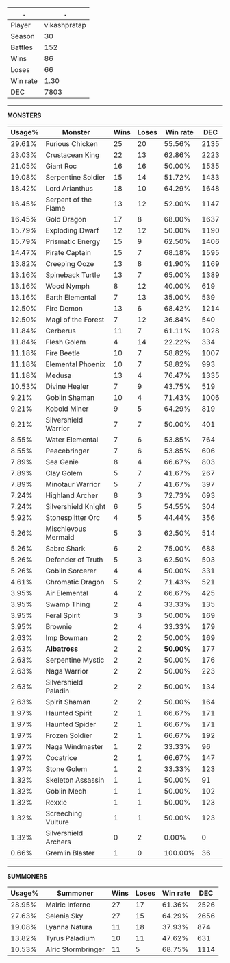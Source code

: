 .|.
|-|-
Player|vikashpratap
Season|30
Battles|152
Wins|86
Loses|66
Win rate|1.30
DEC|7803

---
**MONSTERS**

Usage%|Monster|Wins|Loses|Win rate|DEC|
-|-|-|-|-|-|
29.61%|Furious Chicken|25|20|55.56%|2135|
23.03%|Crustacean King|22|13|62.86%|2223|
21.05%|Giant Roc|16|16|50.00%|1535|
19.08%|Serpentine Soldier|15|14|51.72%|1433|
18.42%|Lord Arianthus|18|10|64.29%|1648|
16.45%|Serpent of the Flame|13|12|52.00%|1147|
16.45%|Gold Dragon|17|8|68.00%|1637|
15.79%|Exploding Dwarf|12|12|50.00%|1190|
15.79%|Prismatic Energy|15|9|62.50%|1406|
14.47%|Pirate Captain|15|7|68.18%|1595|
13.82%|Creeping Ooze|13|8|61.90%|1169|
13.16%|Spineback Turtle|13|7|65.00%|1389|
13.16%|Wood Nymph|8|12|40.00%|619|
13.16%|Earth Elemental|7|13|35.00%|539|
12.50%|Fire Demon|13|6|68.42%|1214|
12.50%|Magi of the Forest|7|12|36.84%|540|
11.84%|Cerberus|11|7|61.11%|1028|
11.84%|Flesh Golem|4|14|22.22%|334|
11.18%|Fire Beetle|10|7|58.82%|1007|
11.18%|Elemental Phoenix|10|7|58.82%|993|
11.18%|Medusa|13|4|76.47%|1335|
10.53%|Divine Healer|7|9|43.75%|519|
9.21%|Goblin Shaman|10|4|71.43%|1006|
9.21%|Kobold Miner|9|5|64.29%|819|
9.21%|Silvershield Warrior|7|7|50.00%|401|
8.55%|Water Elemental|7|6|53.85%|764|
8.55%|Peacebringer|7|6|53.85%|606|
7.89%|Sea Genie|8|4|66.67%|803|
7.89%|Clay Golem|5|7|41.67%|267|
7.89%|Minotaur Warrior|5|7|41.67%|397|
7.24%|Highland Archer|8|3|72.73%|693|
7.24%|Silvershield Knight|6|5|54.55%|304|
5.92%|Stonesplitter Orc|4|5|44.44%|356|
5.26%|Mischievous Mermaid|5|3|62.50%|514|
5.26%|Sabre Shark|6|2|75.00%|688|
5.26%|Defender of Truth|5|3|62.50%|503|
5.26%|Goblin Sorcerer|4|4|50.00%|331|
4.61%|Chromatic Dragon|5|2|71.43%|521|
3.95%|Air Elemental|4|2|66.67%|425|
3.95%|Swamp Thing|2|4|33.33%|135|
3.95%|Feral Spirit|3|3|50.00%|169|
3.95%|Brownie|2|4|33.33%|179|
2.63%|Imp Bowman|2|2|50.00%|169|
2.63%|**Albatross**|2|2|**50.00%**|177|
2.63%|Serpentine Mystic|2|2|50.00%|176|
2.63%|Naga Warrior|2|2|50.00%|223|
2.63%|Silvershield Paladin|2|2|50.00%|134|
2.63%|Spirit Shaman|2|2|50.00%|164|
1.97%|Haunted Spirit|2|1|66.67%|171|
1.97%|Haunted Spider|2|1|66.67%|171|
1.97%|Frozen Soldier|2|1|66.67%|192|
1.97%|Naga Windmaster|1|2|33.33%|96|
1.97%|Cocatrice|2|1|66.67%|147|
1.97%|Stone Golem|1|2|33.33%|123|
1.32%|Skeleton Assassin|1|1|50.00%|91|
1.32%|Goblin Mech|1|1|50.00%|102|
1.32%|Rexxie|1|1|50.00%|123|
1.32%|Screeching Vulture|1|1|50.00%|123|
1.32%|Silvershield Archers|0|2|0.00%|0|
0.66%|Gremlin Blaster|1|0|100.00%|36|

---
**SUMMONERS**

Usage%|Summoner|Wins|Loses|Win rate|DEC|
-|-|-|-|-|-|
28.95%|Malric Inferno|27|17|61.36%|2526|
27.63%|Selenia Sky|27|15|64.29%|2656|
19.08%|Lyanna Natura|11|18|37.93%|874|
13.82%|Tyrus Paladium|10|11|47.62%|631|
10.53%|Alric Stormbringer|11|5|68.75%|1114|
